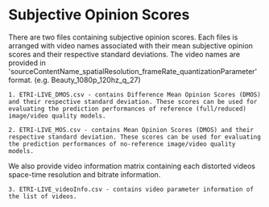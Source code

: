 # Subjective Opinion Scores

There are two files containing subjective opinion scores. Each files is arranged with video names associated with their mean subjective opinion scores and their respective standard deviations. The video names are provided in 'sourceContentName_spatialResolution_frameRate_quantizationParameter' format. (e.g. Beauty_1080p_120hz_q_27)
```
1. ETRI-LIVE_DMOS.csv - contains Difference Mean Opinion Scores (DMOS) and their respective standard deviation. These scores can be used for evaluating the prediction performances of reference (full/reduced) image/video quality models.
```

```
2. ETRI-LIVE_MOS.csv - contains Mean Opinion Scores (DMOS) and their respective standard deviation. These scores can be used for evaluating the prediction performances of no-reference image/video quality models.
```

We also provide video information matrix containing each distorted videos space-time resolution and bitrate information.

```
3. ETRI-LIVE_videoInfo.csv - contains video parameter information of the list of videos.
```
